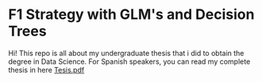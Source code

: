 # F1 Strategy with GLM's and Decision Trees 
Hi! This repo is all about my undergraduate thesis that i did to obtain the degree in Data Science. For Spanish speakers, you can read my complete thesis in here [Tesis.pdf](Tesis.pdf) 

